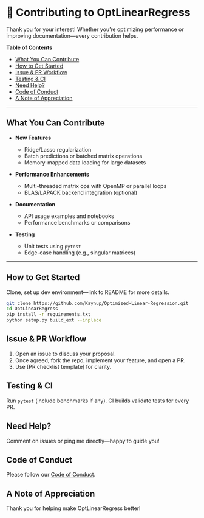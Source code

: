 # 🤝 Contributing to OptLinearRegress

Thank you for your interest! Whether you’re optimizing performance or improving documentation—every contribution helps.

**Table of Contents**
- [What You Can Contribute](#what-you-can-contribute)
- [How to Get Started](#how-to-get-started)
- [Issue & PR Workflow](#issue--pr-workflow)
- [Testing & CI](#testing--ci)
- [Need Help?](#need-help)
- [Code of Conduct](#code-of-conduct)
- [A Note of Appreciation](#a-note-of-appreciation)

---

## What You Can Contribute

- **New Features**
  - Ridge/Lasso regularization
  - Batch predictions or batched matrix operations
  - Memory-mapped data loading for large datasets

- **Performance Enhancements**
  - Multi-threaded matrix ops with OpenMP or parallel loops
  - BLAS/LAPACK backend integration (optional)

- **Documentation**
  - API usage examples and notebooks
  - Performance benchmarks or comparisons

- **Testing**
  - Unit tests using `pytest`
  - Edge-case handling (e.g., singular matrices)

---

## How to Get Started
Clone, set up dev environment—link to README for more details.

```bash
git clone https://github.com/Kaynup/Optimized-Linear-Regression.git
cd OptLinearRegress
pip install -r requirements.txt
python setup.py build_ext --inplace
```

## Issue & PR Workflow
1. Open an issue to discuss your proposal.
2. Once agreed, fork the repo, implement your feature, and open a PR.
3. Use [PR checklist template] for clarity.

## Testing & CI
Run `pytest` (include benchmarks if any). CI builds validate tests for every PR.

## Need Help?
Comment on issues or ping me directly—happy to guide you!

## Code of Conduct
Please follow our [Code of Conduct](link-to-CODE_OF_CONDUCT.md).

## A Note of Appreciation
Thank you for helping make OptLinearRegress better!
